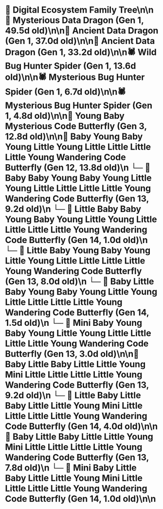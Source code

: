# 🌳 Digital Ecosystem Family Tree\n\n🐉 Mysterious Data Dragon (Gen 1, 49.5d old)\n\n🐉 Ancient Data Dragon (Gen 1, 37.0d old)\n\n🐉 Ancient Data Dragon (Gen 1, 33.2d old)\n\n🕷️ Wild Bug Hunter Spider (Gen 1, 13.6d old)\n\n🕷️ Mysterious Bug Hunter Spider (Gen 1, 6.7d old)\n\n🕷️ Mysterious Bug Hunter Spider (Gen 1, 4.8d old)\n\n🦋 Young Baby Mysterious Code Butterfly (Gen 3, 12.8d old)\n\n🦋 Baby Young Baby Young Little Young Little Little Little Little Young Wandering Code Butterfly (Gen 12, 13.8d old)\n  └─ 🦋 Baby Baby Young Baby Young Little Young Little Little Little Little Young Wandering Code Butterfly (Gen 13, 9.2d old)\n    └─ 🦋 Little Baby Baby Young Baby Young Little Young Little Little Little Little Young Wandering Code Butterfly (Gen 14, 1.0d old)\n  └─ 🦋 Little Baby Young Baby Young Little Young Little Little Little Little Young Wandering Code Butterfly (Gen 13, 8.0d old)\n    └─ 🦋 Baby Little Baby Young Baby Young Little Young Little Little Little Little Young Wandering Code Butterfly (Gen 14, 1.5d old)\n  └─ 🦋 Mini Baby Young Baby Young Little Young Little Little Little Little Young Wandering Code Butterfly (Gen 13, 3.0d old)\n\n🦋 Baby Little Baby Little Little Young Mini Little Little Little Little Young Wandering Code Butterfly (Gen 13, 9.2d old)\n  └─ 🦋 Little Baby Little Baby Little Little Young Mini Little Little Little Little Young Wandering Code Butterfly (Gen 14, 4.0d old)\n\n🦋 Baby Little Baby Little Little Young Mini Little Little Little Little Young Wandering Code Butterfly (Gen 13, 7.8d old)\n  └─ 🦋 Mini Baby Little Baby Little Little Young Mini Little Little Little Little Young Wandering Code Butterfly (Gen 14, 1.0d old)\n\n